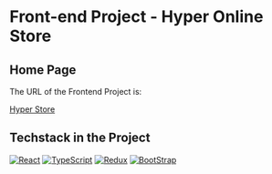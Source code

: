 # Front-end Project - Hyper Online Store

## Home Page

 The URL of the Frontend Project is:


 [Hyper Store](https://hyper-mystore.netlify.app)

  
## Techstack in the Project

<a href="#"><img alt="React" src="https://img.shields.io/badge/React%20-61DAFB.svg?logo=react&logoColor=white"></a>
<a href="#"><img alt="TypeScript" src="https://img.shields.io/badge/TypeScript%20-3178C6.svg?logo=typescript&logoColor=white"></a>
<a href="#"><img alt="Redux" src="https://img.shields.io/badge/Redux%20-764ABC.svg?logo=Redux&logoColor=white"></a>
 <a href="#"><img alt="BootStrap" src="https://img.shields.io/badge/BootStrap-7952B3.svg?logo=BootStrap&logoColor=white"></a>